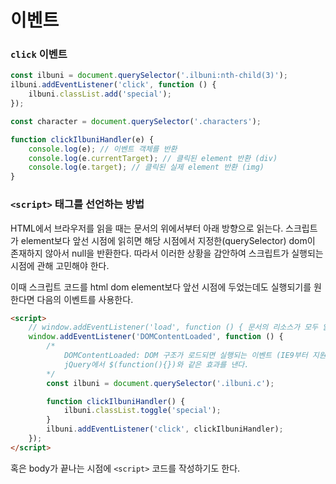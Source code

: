 # 이벤트

### `click` 이벤트

```js
const ilbuni = document.querySelector('.ilbuni:nth-child(3)');
ilbuni.addEventListener('click', function () {
    ilbuni.classList.add('special');
});
```

```js
const character = document.querySelector('.characters');

function clickIlbuniHandler(e) {
    console.log(e); // 이벤트 객체를 반환
    console.log(e.currentTarget); // 클릭된 element 반환 (div)
    console.log(e.target); // 클릭된 실제 element 반환 (img)
}
```

### `<script>` 태그를 선언하는 방법

HTML에서 브라우저를 읽을 때는 문서의 위에서부터 아래 방향으로 읽는다.
스크립트가 element보다 앞선 시점에 읽히면 해당 시점에서 지정한(querySelector) dom이 존재하지 않아서 null을 반환한다.
따라서 이러한 상황을 감안하여 스크립트가 실행되는 시점에 관해 고민해야 한다.

이때 스크립트 코드를 html dom element보다 앞선 시점에 두었는데도 실행되기를 원한다면 다음의 이벤트를 사용한다.

```html
<script>
    // window.addEventListener('load', function () { 문서의 리소스가 모두 읽힐 때까지 기다림
    window.addEventListener('DOMContentLoaded', function () {
        /* 
            DOMContentLoaded: DOM 구조가 로드되면 실행되는 이벤트 (IE9부터 지원)
            jQuery에서 $(function(){})와 같은 효과를 낸다.
        */
        const ilbuni = document.querySelector('.ilbuni.c');

        function clickIlbuniHandler() {
            ilbuni.classList.toggle('special');
        }
        ilbuni.addEventListener('click', clickIlbuniHandler);
    });
</script>
```

혹은 body가 끝나는 시점에 `<script>` 코드를 작성하기도 한다.
